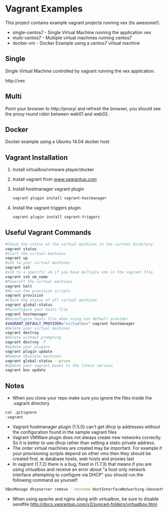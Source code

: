 # Vagrant Examples 
This project contains example vagrant projects running vex (its awesome!).

* single-centos7 - Single Virtual Machine running the application vex
* multi-centos7 - Multiple virtual machines running centos7
* docker-vm - Docker Example using a centos7 virtual machine

## Single
Single Virtual Machine controlled by vagrant running the vex application.  

http://vex

## Multi

Point your browser to http://proxy/ and refresh the browser, you should see the proxy round robin between web01 and web02.

## Docker 
Docker example using a Ubuntu 14.04 docker host

## Vagrant Installation 
1. Install virtualbox/vmware player/docker
1. Install vagrant from www.vagrantup.com
1. Install hostmanager vagrant plugin

    ```bash
    vagrant plugin install vagrant-hostmanager
    ```
1. Install the vagrant triggers plugin

    ```bash
    vagrant plugin install vagrant-triggers
    ```


## Useful Vagrant Commands

```bash
#Check the status of the virtual machines in the current directory
vagrant status
#Start the virtual machines
vagrant up
#ssh to your virtual machines
vagrant ssh
#ssh to a specific vm if you have multiple vms in the vagrant file
vagrant ssh vm_name
#Poweroff the virtual machines
vagrant halt
#Re-run the provision scripts
vagrant provision
#Check the status of all virtual machines
vagrant global-status
#Reconfigure your hosts file
vagrant hostmanager
#Reconfigure hosts file when using non default provider
$VAGRANT_DEFAULT_PROVIDER="virtualbox" vagrant hostmanager
#Delete your virtual machines
vagrant destroy
#Delete without prompting
vagrant destroy -f
#Update your plugins
vagrant plugin update
#Remove obsolete machines 
vagrant global-status --prune
#Update your vagrant boxes to the latest version
vagrant box update
```

## Notes
* When you clone your repo make sure you ignore the files inside the .vagrant directory
 
```bash
cat .gitignore 
.vagrant
```

* Vagrant hostmanager plugin (1.5.0) can't get dhcp ip addresses without the configuration found in the sample vagrant files
* Vagrant VMWare plugin does not always create new networks correctly.  So it is better to use dhcp rather than setting a static private address.  
* The order virtual machines are created may be important.  For example if your provisioning scripts depend on other vms then they should be created first.  ie database hosts, web hosts and proxies last
* In vagrant (1.7.2) there is a bug, fixed in (1.7.3) that means if you are using virtualbox and receive an error about "a host only network interface attempting to configure via DHCP" you should run the following command as yourself:

```bash
VBoxManage dhcpserver remove --netname HostInterfaceNetworking-vboxnet0
```

  * When using apache and nginx along with virtualbox, be sure to disable sendfile http://docs.vagrantup.com/v2/synced-folders/virtualbox.html
